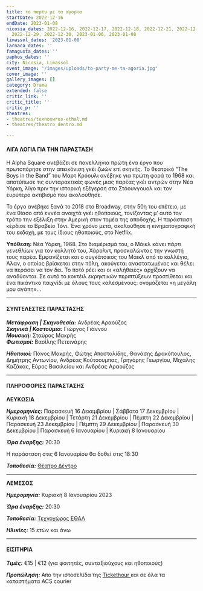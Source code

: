 ```yaml
---
title: το παρτυ με τα αγορια
startDate: 2022-12-16
endDate: 2023-01-08
nicosia_dates: 2022-12-16, 2022-12-17, 2022-12-18, 2022-12-21, 2022-12-22, 2022-12-23,
  2022-12-29, 2022-12-30, 2023-01-06, 2023-01-08
limassol_dates: '2023-01-08'
larnaca_dates: ''
famagusta_dates: ''
paphos_dates: ''
city: Nicosia, Limassol
event_image: "/images/uploads/to-party-me-ta-agoria.jpg"
cover_image: ''
gallery_images: []
category: Drama
extended: false
critic_link: ''
critic_title: ''
critic_p: ''
theatres:
- theatres/texnoxwros-ethal.md
- theatres/theatro_dentro.md

---
```

#### ΛΙΓΑ ΛΟΓΙΑ ΓΙΑ ΤΗΝ ΠΑΡΑΣΤΑΣΗ

H Alpha Square ανεβάζει σε πανελλήνια πρώτη ένα έργο που πρωτοπόρησε στην απεικόνιση γκέι ζωών επί σκηνής. Το θεατρικό “The Boys in the Band” του Μαρτ Κρόουλι ανέβηκε για πρώτη φορά το 1968 και αποτύπωσε τις συνταρακτικές φωνές μιας παρέας γκέι αντρών στην Νέα Υόρκη, λίγο πριν την ιστορική εξέγερση στο Στόουνγουολ και τον ευρύτερο ακτιβισμό που ακολούθησε.

Το έργο ανέβηκε ξανά το 2018 στο Broadway, στην 50η του επέτειο, με ένα θίασο από εννέα ανοιχτά γκέι ηθοποιούς, τονίζοντας μ’ αυτό τον τρόπο την εξέλιξη στην Αμερική στον τομέα της αποδοχής. Η παράσταση κέρδισε το Βραβείο Τόνι. Ένα χρόνο μετά, ακολούθησε η κινηματογραφική του εκδοχή, με τους ίδιους ηθοποιούς, στο Netflix.

**Υπόθεση:** Νέα Υόρκη, 1968. Στο διαμέρισμά του, ο Μάικλ κάνει πάρτι γενεθλίων για τον κολλητό του, Χάρολντ, προσκαλώντας την γνωστή τους παρέα. Εμφανίζεται και ο συγκάτοικος του Μάικλ από το κολλέγιο, Άλαν, ο οποίος βρίσκεται στην πόλη, ακούγεται αναστατωμένος και θέλει να περάσει να τον δει. Το ποτό ρέει και οι «αλήθειες» αρχίζουν να αναδύονται. Σε αυτό το κοκτέιλ εκρηκτικών περιπτύξεων προστίθεται και ένα πικάντικο παιχνίδι με όλους τους καλεσμένους: ονομάζεται «η μεγάλη μου αγάπη»...

***

#### ΣΥΝΤΕΛΕΣΤΕΣ ΠΑΡΑΣΤΑΣΗΣ

**_Μετάφραση | Σκηνοθεσία:_** Ανδρέας Αραούζος  
**_Σκηνικά | Κοστούμια:_** Γιώργος Γιάννου  
**_Μουσική:_** Σταύρος Μακρής  
**_Φωτισμοί:_** Βασίλης Πετεινάρης

**_Ηθοποιοί:_** Πάνος Μακρής, Φώτης Αποστολίδης, Θανάσης Δρακόπουλος, Δημήτρης Αντωνίου, Ανδρέας Κούτσουμπας, Γρηγόρης Γεωργίου, Μιχάλης Καζάκας, Εύρος Βασιλείου και Ανδρέας Αραούζος

***

#### ΠΛΗΡΟΦΟΡΙΕΣ ΠΑΡΑΣΤΑΣΗΣ

**ΛΕΥΚΩΣΙΑ**

**_Ημερομηνίες:_** Παρασκευή 16 Δεκεμβρίου | Σάββατο 17 Δεκεμβρίου | Κυριακή 18 Δεκεμβρίου | Τετάρτη 21 Δεκεμβρίου | Πέμπτη 22 Δεκεμβρίου | Παρασκευή 23 Δεκεμβρίου | Πέμπτη 29 Δεκεμβρίου | Παρασκευή 30 Δεκεμβρίου | Παρασκευή 6 Ιανουαρίου | Κυριακή 8 Ιανουαρίου

**_Ώρα έναρξης:_** 20:30

Η παράσταση στις 6 Ιανουαρίου θα δοθεί στις 18:30

**_Τοποθεσία:_** [Θέατρο Δέντρο](?#map)

***

**ΛΕΜΕΣΟΣ**

**_Ημερομηνία:_** Κυριακή 8 Ιανουαρίου 2023

**_Ώρα έναρξης:_** 20:30

**_Τοποθεσία:_** [Τεχνοχώρος ΕΘΑΛ](?#map)

**_Ηλικίες:_** 15 ετών και άνω

***

#### ΕΙΣΙΤΗΡΙΑ

**_Τιμές:_** €15 | €12 (για φοιτητές, συνταξιούχους και ηθοποιούς)

**_Προπώληση:_** Απο την ιστοσελίδα της [Tickethour ](https://shop.tickethour.com/ticketmaster_se_4057.html)και σε όλα τα καταστήματα ACS courier